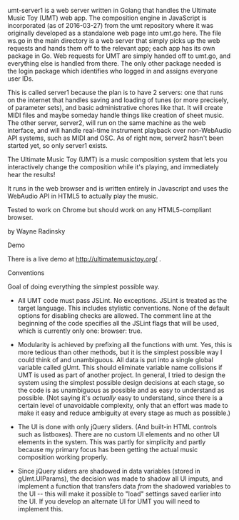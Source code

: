 umt-server1 is a web server written in Golang that handles the Ultimate Music Toy (UMT) web app. The composition engine in JavaScript is incorporated (as of 2016-03-27) from the umt repository where it was originally developed as a standalone web page into umt.go here. The file ws.go in the main directory is a web server that simply picks up the web requests and hands them off to the relevant app; each app has its own package in Go. Web requests for UMT are simply handed off to umt.go, and everything else is handled from there. The only other package needed is the login package which identifies who logged in and assigns everyone user IDs.

This is called server1 because the plan is to have 2 servers: one that runs on the internet that handles saving and loading of tunes (or more precisely, of parameter sets), and basic administrative chores like that. It will create MIDI files and maybe someday handle things like creation of sheet music. The other server, server2, will run on the same machine as the web interface, and will handle real-time instrument playback over non-WebAudio API systems, such as MIDI and OSC. As of right now, server2 hasn't been started yet, so only server1 exists.

The Ultimate Music Toy (UMT) is a music composition system that lets you interactively change the composition while it's playing, and immediately hear the results!

It runs in the web browser and is written entirely in Javascript and uses the WebAudio API in HTML5 to actually play the music.

Tested to work on Chrome but should work on any HTML5-compliant browser.

by Wayne Radinsky

Demo

There is a live demo at http://ultimatemusictoy.org/ .

Conventions

Goal of doing everything the simplest possible way.

- All UMT code must pass JSLint. No exceptions. JSLint is treated as the target language. This includes stylistic conventions. None of the default options for disabling checks are allowed. The comment line at the beginning of the code specifies all the JSLint flags that will be used, which is currently only one: browser: true.

- Modularity is achieved by prefixing all the functions with umt. Yes, this is more tedious than other methods, but it is the simplest possible way I could think of and unambiguous. All data is put into a single global variable called gUmt. This should eliminate variable name collisions if UMT is used as part of another project. In general, I tried to design the system using the simplest possible design decisions at each stage, so the code is as unambiguous as possible and as easy to understand as possible. (Not saying it's *actually* easy to understand, since there is a certain level of unavoidable complexity, only that an effort was made to make it easy and reduce ambiguity at every stage as much as possible.)

- The UI is done with only jQuery sliders. (And built-in HTML controls such as listboxes). There are no custom UI elements and no other UI elements in the system. This was partly for simplicity and partly because my primary focus has been getting the actual music composition working properly.

- Since jQuery sliders are shadowed in data variables (stored in gUmt.UIParams), the decision was made to shadow all UI imputs, and implement a function that transfers data *from* the shadowed variables to the UI -- this will make it possible to "load" settings saved earlier into the UI. If you develop an alternate UI for UMT you will need to implement this.


